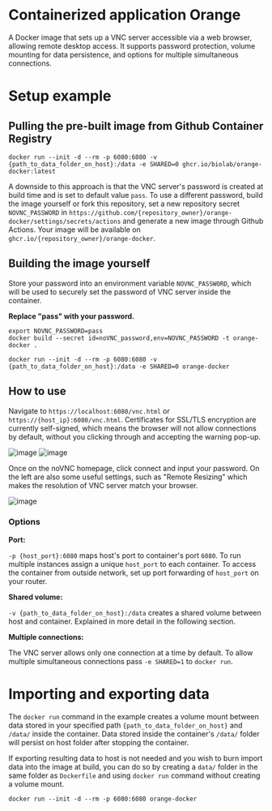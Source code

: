 # Containerized application Orange
A Docker image that sets up a VNC server accessible via a web browser, allowing remote desktop access. It supports password protection, volume mounting for data persistence, and options for multiple simultaneous connections.

# Setup example
## Pulling the pre-built image from Github Container Registry
```
docker run --init -d --rm -p 6080:6080 -v {path_to_data_folder_on_host}:/data -e SHARED=0 ghcr.io/biolab/orange-docker:latest
```
A downside to this approach is that the VNC server's password is created at build time and is set to default value `pass`. To use a different password, build the image yourself or fork this repository, set a new repository secret `NOVNC_PASSWORD` in `https://github.com/{repository_owner}/orange-docker/settings/secrets/actions` and generate a new image through Github Actions. Your image will be available on `ghcr.io/{repository_owner}/orange-docker`.
## Building the image yourself
Store your password into an environment variable `NOVNC_PASSWORD`, which will be used to securely set the password of VNC server inside the container.

**Replace "pass" with your password.**
```
export NOVNC_PASSWORD=pass
docker build --secret id=noVNC_password,env=NOVNC_PASSWORD -t orange-docker . 
```
```
docker run --init -d --rm -p 6080:6080 -v {path_to_data_folder_on_host}:/data -e SHARED=0 orange-docker
```
## How to use
Navigate to `https://localhost:6080/vnc.html` or `https://{host_ip}:6080/vnc.html`. Certificates for SSL/TLS encryption are currently self-signed, which means the browser will not allow connections by default, without you clicking through and accepting the warning pop-up.

![image](https://github.com/user-attachments/assets/57168a3c-bc01-4087-ad78-837e6ec3aa47)
![image](https://github.com/user-attachments/assets/19eb3c4b-101e-43fa-9db1-bb37c4c2693c)


Once on the noVNC homepage, click connect and input your password. On the left are also some useful settings, such as "Remote Resizing" which makes the resolution of VNC server match your browser.

![image](https://github.com/user-attachments/assets/fdf356fd-d35a-4318-9897-d339f83822bc)

### Options
**Port:**

`-p {host_port}:6080` maps host's port to container's port `6080`. To run multiple instances assign a unique `host_port` to each container. To access the container from outside network, set up port forwarding of `host_port` on your router.

**Shared volume:**

`-v {path_to_data_folder_on_host}:/data` creates a shared volume between host and container. Explained in more detail in the following section.

**Multiple connections:**

The VNC server allows only one connection at a time by default. To allow multiple simultaneous connections pass `-e SHARED=1` to `docker run`.

# Importing and exporting data
The `docker run` command in the example creates a volume mount between data stored in your specified path `{path_to_data_folder_on_host}` and `/data/` inside the container. Data stored inside the container's `/data/` folder will persist on host folder after stopping the container.

If exporting resulting data to host is not needed and you wish to burn import data into the image at build, you can do so by creating a `data/` folder in the same folder as `Dockerfile` and using `docker run` command without creating a volume mount.
```
docker run --init -d --rm -p 6080:6080 orange-docker
```
